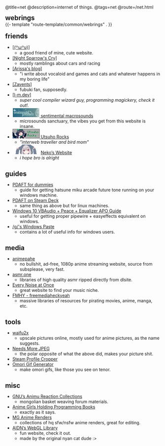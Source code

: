 @title=net
@description=internet of things.
@tags=net
@route=/net.html

<div class="grid-justify">
    <div class="net-links">
        <h2 class="edgy" style="margin: 0"> webrings </h2>
        <div class="window">
            <div class="window-content webrings blacken">
                {{- template "route-template/common/webrings" . }}
            </div>
        </div>
        <br>
        <h2 class="edgy" style="margin: 0"> friends </h2>
        <div class="window">
            <div class="window-content">
                <ul class="list-no-space">
                    <li>
                        <a href="https://fawnsnangels.neocities.org/">[(꒪ω꒪υ)]</a>
                        <ul>
                            <li> a good friend of mine, cute website. </li>
                        </ul>
                    </li>
                    <li>
                        <a href="https://mystialorelei.neocities.org/">[Night Sparrow's Cry]</a>
                        <ul>
                            <li> mostly ramblings about cars and racing </li>
                        </ul>
                    </li>
                    <li>
                        <a href="https://muhsillythoughts.neocities.org/">[Arissa's blog]</a>
                        <ul>
                            <li> "i write about vocaloid and games and cats and whatever happens in my boring life"
                            </li>
                        </ul>
                    </li>
                    <li>
                        <a href="https://zavents.ovh/notes">[Zavents]</a>
                        <ul>
                            <li> fubuki fan, supposedly. </li>
                        </ul>
                    </li>
                    <li>
                        <a href="hhttps://l-m.dev/">[l-m.dev]</a>
                        <ul>
                            <li> <i>super cool compiler wizard guy, programming magickery, check it out!.</i> </li>
                        </ul>
                    </li>
                    <li>
                        <a href="https://microsounds.github.io/">
                            <img src="/static/imgs/buttons/microsounds.gif" alt="microsounds's logo">
                        </a>
                        <a href="https://microsounds.github.io/">sentimental macrosounds</a>
                        <ul>
                            <li>microsounds sanctuary, the vibes you get from this website is insane.</li>
                        </ul>
                    </li>
                    <li><a href="https://utsuho.rocks/">
                            <img src="/static/imgs/buttons/utsuhorocks.png" alt="">
                        </a>
                        <a href="https://utsuho.rocks/">Utsuho Rocks</a>
                        <ul>
                            <li><em>"interweb traveller and bird mom"</em></li>
                        </ul>
                    </li>
                    <li>
                        <img src="/static/imgs/buttons/neko-dc.jpg" alt="Neko's site logo">
                        <a href="https://727.pages.dev/">Neko’s Website</a>
                        <ul>
                            <li><em>i hope bro is alright</em></li>
                        </ul>
                    </li>
                </ul>
            </div>
        </div>
        <br>
        <h2 class="edgy" style="margin: 0"> guides </h2>
        <div class="window">
            <div class="window-content">
                <ul class="list-no-space">
                    <li><a href="https://rentry.co/pdaftforpc">PDAFT for dummies</a>
                        <ul>
                            <li>guide for getting hatsune miku arcade future tone running on your windows machine.</li>
                        </ul>
                    </li>
                    <li><a href="https://github.com/kobacat/Project-Diva-AFT-Steam-Deck/blob/main/guide-lutris.md">PDAFT
                            on Steam Deck</a>
                        <ul>
                            <li>same thing as above but for linux machines.</li>
                        </ul>
                    </li>
                    <li><a
                            href="https://docs.google.com/document/d/1tbGOH1_Wbv94hwo1mVG31Sv1mbhqZqvM4cqw8yV2j2o/edit?pli=1">Windows
                            10 VBAudio + Peace + Equalizer APO Guide</a>
                        <ul>
                            <li>useful for getting proper pipewire + easyeffects equivalent on windows.</li>
                        </ul>
                    </li>
                    <li><a href="https://rentry.org/fwt">/g/'s Windows Paste</a>
                        <ul>
                            <li>contains a lot of useful info for windows users.</li>
                        </ul>
                    </li>
                </ul>
            </div>
        </div>
        <br>
        <h2 class="edgy" style="margin: 0"> media </h2>
        <div class="window">
            <div class="window-content">
                <ul class="list-no-space">
                    <li><a href="https://animepahe.ru/">animepahe</a>
                        <ul>
                            <li>no bullshit, ad-free, 1080p anime streaming website, source from subsplease, very fast.
                            </li>
                        </ul>
                    </li>
                    <li><a href="https://asmr.one">asmr.one</a>
                        <ul>
                            <li>libraries of high quality asmr ripped directly from dlsite.</li>
                        </ul>
                    </li>
                    <li><a href="https://everynoise.com/">Every Noise at Once</a>
                        <ul>
                            <li>great website to find your music niche.</li>
                        </ul>
                    </li>
                    <li><a href="https://fmhy.net/">FMHY - freemediaheckyeah</a>
                        <ul>
                            <li>massive libraries of resources for pirating movies, anime, manga, etc.</li>
                        </ul>
                    </li>
                </ul>
            </div>
        </div>
        <br>
        <h2 class="edgy" style="margin: 0"> tools </h2>
        <div class="window">
            <div class="window-content">
                <ul class="list-no-space">
                    <li><a href="http://waifu2x.udp.jp/">waifu2x</a>
                        <ul>
                            <li>upscale pictures online, mostly used for anime pictures, as the name suggests.</li>
                        </ul>
                    </li>
                    <li><a href="http://needsmorejpeg.com/">Needs More JPEG</a>
                        <ul>
                            <li>the polar opposite of what the above did, makes your picture shit.</li>
                        </ul>
                    </li>
                    <li><a href="https://steam.design/">Steam Profile Cropper</a></li>
                    <li><a href="https://omori.basil.cafe/">Omori Gif Generator</a>
                        <ul>
                            <li>make omori gifs, like those you see on tenor.</li>
                        </ul>
                    </li>
                </ul>
            </div>
        </div>
        <br>
        <h2 class="edgy" style="margin: 0"> misc </h2>
        <div class="window">
            <div class="window-content">
                <ul class="list-no-space">
                    <li><a href="https://gnupluslinux.com/anime/">GNU’s Animu Reaction Collections</a>
                        <ul>
                            <li>mongolian basket weaving forum materials.</li>
                        </ul>
                    </li>
                    <li><a href="https://github.com/cat-milk/Anime-Girls-Holding-Programming-Books">Anime Girls Holding
                            Programming Books</a>
                        <ul>
                            <li>exactly as it says.</li>
                        </ul>
                    </li>
                    <li><a href="https://a.mg-renders.net/">MG Anime Renders</a>
                        <ul>
                            <li>collections of hq sfw/nsfw anime renders, great for editing.</li>
                        </ul>
                    </li>
                    <li><a href="https://aidn.jp/contents/">AIDN’s WebGL Library</a>
                        <ul>
                            <li>fun website, check it out.</li>
                            <li>made by the original nyan cat dude :&gt;</li>
                        </ul>
                    </li>
                </ul>
            </div>
        </div>
    </div>
</div>